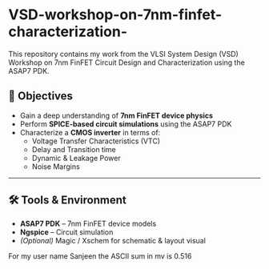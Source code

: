 # VSD-workshop-on-7nm-finfet-characterization-
This repository contains my work from the VLSI System Design (VSD) Workshop on 7nm FinFET Circuit Design and Characterization using the ASAP7 PDK.

## 🚀 Objectives
- Gain a deep understanding of **7nm FinFET device physics**  
- Perform **SPICE-based circuit simulations** using the ASAP7 PDK  
- Characterize a **CMOS inverter** in terms of:  
  - Voltage Transfer Characteristics (VTC)  
  - Delay and Transition time  
  - Dynamic & Leakage Power  
  - Noise Margins  

---

## 🛠️ Tools & Environment
- **ASAP7 PDK** – 7nm FinFET device models  
- **Ngspice** – Circuit simulation  
- *(Optional)* Magic / Xschem for schematic & layout visual

For my user name Sanjeen the ASCII sum in mv is 0.516
